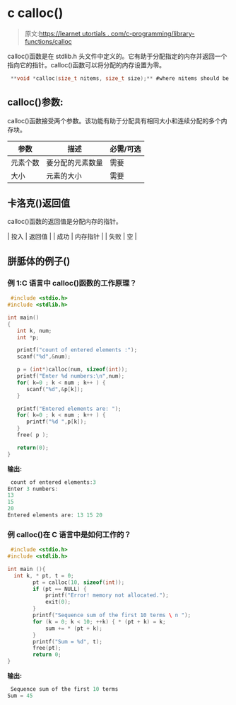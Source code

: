 # c calloc()

> 原文:[https://learnet utortials . com/c-programming/library-functions/calloc](https://learnetutorials.com/c-programming/library-functions/calloc)

calloc()函数是在 stdlib.h 头文件中定义的。它有助于分配指定的内存并返回一个指向它的指针。calloc()函数可以将分配的内存设置为零。

```c
 **void *calloc(size_t nitems, size_t size);** #where nitems should be a integer 

```

## calloc()参数:

calloc()函数接受两个参数。该功能有助于分配具有相同大小和连续分配的多个内存块。

| 参数 | 描述 | 必需/可选 |
| --- | --- | --- |
| 元素个数 | 要分配的元素数量 | 需要 |
| 大小 | 元素的大小 | 需要 |

## 卡洛克()返回值

calloc()函数的返回值是分配内存的指针。

| 投入 | 返回值 |
| 成功 | 内存指针 |
| 失败 | 空 |

## 胼胝体的例子()

### 例 1:C 语言中 calloc()函数的工作原理？

```c
 #include <stdio.h>
#include <stdlib.h>

int main()
{
   int k, num;
   int *p;

   printf("count of entered elements :");
   scanf("%d",&num);

   p = (int*)calloc(num, sizeof(int));
   printf("Enter %d numbers:\n",num);
   for( k=0 ; k < num ; k++ ) {
      scanf("%d",&p[k]);
   }

   printf("Entered elements are: ");
   for( k=0 ; k < num ; k++ ) {
      printf("%d ",p[k]);
   }
   free( p );

   return(0);
} 

```

**输出:**

```c
 count of entered elements:3
Enter 3 numbers:
13
15
20
Entered elements are: 13 15 20 
```

### 例 calloc()在 C 语言中是如何工作的？

```c
 #include <stdio.h>
#include <stdlib.h>

int main (){
  int k, * pt, t = 0;
        pt = calloc(10, sizeof(int));
        if (pt == NULL) {
            printf("Error! memory not allocated.");
            exit(0);
        }
        printf("Sequence sum of the first 10 terms \ n ");
        for (k = 0; k < 10; ++k) { * (pt + k) = k;
            sum += * (pt + k);
        }
        printf("Sum = %d", t);
        free(pt);
        return 0;
} 

```

**输出:**

```c
 Sequence sum of the first 10 terms
Sum = 45 
```